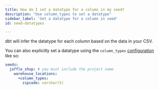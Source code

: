 ```yaml
---
title: How do I set a datatype for a column in my seed?
description: "Use column_types to set a datatype"
sidebar_label: 'Set a datatype for a column in seed'
id: seed-datatypes

---
```

dbt will infer the datatype for each column based on the data in your CSV.

You can also explicitly set a datatype using the `column_types` [configuration](reference/resource-configs/column_types.md) like so:

<File name='dbt_project.yml'>

```yml
seeds:
  jaffle_shop: # you must include the project name
    warehouse_locations:
      +column_types:
        zipcode: varchar(5)
```

</File>
